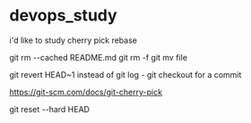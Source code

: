 # devops_study

i'd like to study cherry pick
rebase

git rm --cached README.md
git rm -f
git mv file

git revert HEAD~1
instead of git log - git checkout for a commit

https://git-scm.com/docs/git-cherry-pick

git reset --hard HEAD

